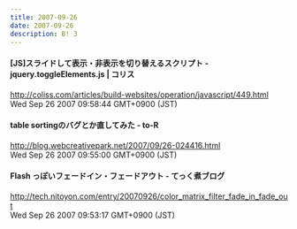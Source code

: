 ```yaml
---
title: 2007-09-26
date: 2007-09-26
description: B! 3
---
```


####   [JS]スライドして表示・非表示を切り替えるスクリプト -jquery.toggleElements.js | コリス
http://coliss.com/articles/build-websites/operation/javascript/449.html<br>
Wed Sep 26 2007 09:58:44 GMT+0900 (JST)<br>


#### table sortingのバグとか直してみた - to-R
http://blog.webcreativepark.net/2007/09/26-024416.html<br>
Wed Sep 26 2007 09:55:00 GMT+0900 (JST)<br>


#### Flash っぽいフェードイン・フェードアウト - てっく煮ブログ
http://tech.nitoyon.com/entry/20070926/color_matrix_filter_fade_in_fade_out<br>
Wed Sep 26 2007 09:53:17 GMT+0900 (JST)<br>


